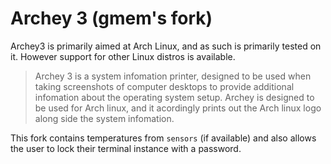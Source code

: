 Archey 3 (gmem's fork)
========

Archey3 is primarily aimed at Arch Linux, and as such is primarily tested
on it. However support for other Linux distros is available. 

> Archey 3 is a system infomation printer, designed to be used when taking screenshots of computer desktops to provide additional infomation about the operating system setup. Archey is designed to be used for Arch linux, and it acordingly prints out the Arch linux logo along side the system infomation.

This fork contains temperatures from `sensors` (if available) and also allows the user
to lock their terminal instance with a password.